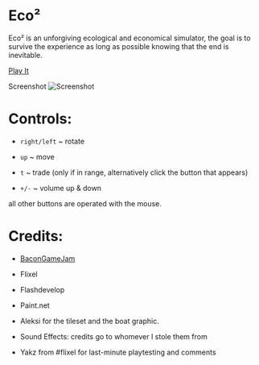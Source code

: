 Eco²
====

Eco² is an unforgiving ecological and economical simulator, the goal is to survive the experience as long as possible knowing that the end is inevitable.

[Play It](http://dl.dropbox.com/u/29254286/bgj2.html)

Screenshot
![Screenshot](http://i.imgur.com/7K37U.png)

Controls:
========

- `right/left` ~ rotate

- `up` ~ move

- `t` ~ trade (only if in range, alternatively click the button that appears)

- `+/-` ~ volume up & down

all other buttons are operated with the mouse.

Credits:
========

- [BaconGameJam](http://bacongamejam.org/)

- Flixel

- Flashdevelop 

- Paint.net

- Aleksi for the tileset and the boat graphic.

- Sound Effects: credits go to whomever I stole them from

- Yakz from #flixel for last-minute playtesting and comments